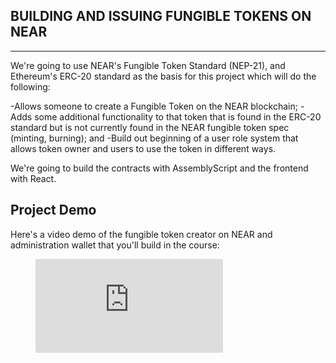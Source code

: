 ## BUILDING AND ISSUING FUNGIBLE TOKENS ON NEAR
----

We're going to use NEAR's Fungible Token Standard (NEP-21), and Ethereum's ERC-20 standard as the basis for this project which will do the following:  

-Allows someone to create a Fungible Token on the NEAR blockchain;
-Adds some additional functionality to that token that is found in the ERC-20 standard but is not currently found in the NEAR fungible token spec (minting, burning); and
-Build out beginning of a user role system that allows token owner and users to use the token in different ways.

We're going to build the contracts with AssemblyScript and the frontend with React.

Project Demo
----

Here's a video demo of the fungible token creator on NEAR and administration wallet that you'll build in the course:

<figure class="video_container">
  <iframe src="https://www.youtube.com/embed/CGhPRDT1lnw" frameborder="0" allowfullscreen="true"> </iframe>
</figure>




